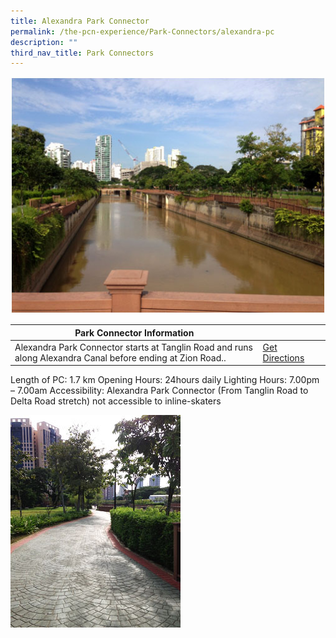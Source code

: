 ```yaml
---
title: Alexandra Park Connector
permalink: /the-pcn-experience/Park-Connectors/alexandra-pc
description: ""
third_nav_title: Park Connectors
---
```

![](/images/Alexandra%20Park%20Connector1.jpeg)


| **Park Connector Information** | ||
| -------- | -------- | -------- |
| Alexandra Park Connector starts at Tanglin Road and runs along Alexandra Canal before ending at Zion Road.. | [Get Directions](https://www.onemap.gov.sg/main/v2/?lat=1.2921568116758662&lng=103.83345336689676) |
Length of PC: 1.7 km
Opening Hours: 24hours daily
Lighting Hours: 7.00pm – 7.00am
Accessibility: Alexandra Park Connector (From Tanglin Road to Delta Road stretch) not accessible to inline-skaters


![](/images/Alexandra%20Park%20Connector2.jpeg)